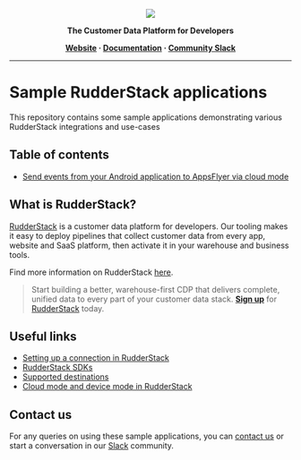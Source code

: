 <p align="center">
  <a href="https://rudderstack.com/">
    <img src="https://user-images.githubusercontent.com/59817155/121357083-1c571300-c94f-11eb-8cc7-ce6df13855c9.png">
  </a>
</p>

<p align="center"><b>The Customer Data Platform for Developers</b></p>

<p align="center">
  <b>
    <a href="https://rudderstack.com">Website</a>
    ·
    <a href="https://rudderstack.com/docs/">Documentation</a>
    ·
    <a href="https://rudderstack.com/join-rudderstack-slack-community">Community Slack</a>
  </b>
</p>

---


# Sample RudderStack applications

This repository contains some sample applications demonstrating various RudderStack integrations and use-cases

## Table of contents

- [Send events from your Android application to AppsFlyer via cloud mode](https://github.com/rudderlabs/rudder-samples/tree/master/android/appsflyer/appsflyer-cloud-mode-sample)

## What is RudderStack?

[RudderStack](https://rudderstack.com/) is a customer data platform for developers.  Our tooling makes it easy to deploy pipelines that collect customer data from every app, website and SaaS platform, then activate it in your warehouse and business tools.

Find more information on RudderStack [here](https://github.com/rudderlabs/rudder-server).

> Start building a better, warehouse-first CDP that delivers complete, unified data to every part of your customer data stack. [**Sign up**](https://app.rudderstack.com/signup?type=freetrial) for [RudderStack](https://app.rudderstack.com/signup?type=freetrial) today.

## Useful links

- [Setting up a connection in RudderStack](https://www.rudderstack.com/docs/connections/adding-source-and-destination-rudderstack/)
- [RudderStack SDKs](https://www.rudderstack.com/docs/stream-sources/rudderstack-sdk-integration-guides/)
- [Supported destinations](https://www.rudderstack.com/docs/destinations/)
- [Cloud mode and device mode in RudderStack](https://www.rudderstack.com/docs/connections/rudderstack-connection-modes/)

## Contact us

For any queries on using these sample applications, you can [contact us](mailto:support@rudderstack.com) or start a conversation in our [Slack](https://rudderstack.com/join-rudderstack-slack-community) community.
